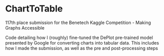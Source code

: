 # ChartToTable
117th place submission for the Benetech Kaggle Competition - Making Graphs Accessible

Code detailing how I (roughly) fine-tuned the DePlot pre-trained model presented by Google for converting charts into tabular data. This includes how I made the submission, as well as the pre and post-processing steps
